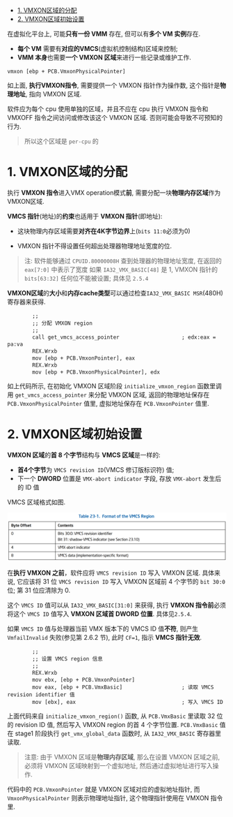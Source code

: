 
<!-- @import "[TOC]" {cmd="toc" depthFrom=1 depthTo=6 orderedList=false} -->

<!-- code_chunk_output -->

- [1. VMXON区域的分配](#1-vmxon区域的分配)
- [2. VMXON区域初始设置](#2-vmxon区域初始设置)

<!-- /code_chunk_output -->

在虚拟化平台上, 可能**只有一份 VMM** 存在, 但可以有**多个 VM 实例**存在.

* **每个 VM** 需要有**对应的VMCS**(虚拟机控制结构)区域来控制;
* **VMM 本身**也需要**一个 VMXON 区域**来进行一些记录或维护工作.

```x86asm
vmxon [ebp + PCB.VmxonPhysicalPointer]
```

如上面, **执行VMXON指令**, 需要提供一个 VMXON 指针作为操作数, 这个指针是**物理地址**, 指向 VMXON 区域.

软件应为每个 cpu 使用单独的区域，并且不应在 cpu 执行 VMXON 指令和 VMXOFF 指令之间访问或修改该这个 VMXON 区域. 否则可能会导致不可预知的行为.

> 所以这个区域是 `per-cpu` 的

# 1. VMXON区域的分配

执行 **VMXON 指令**进入VMX operation模式**前**, 需要分配一块**物理内存区域**作为VMXON区域.

**VMCS 指针**(地址)的**约束**也适用于 **VMXON 指针**(即地址):

* 这块物理内存区域需要**对齐在4K字节边界**上(`bits 11:0`必须为0)

* VMXON 指针不得设置任何超出处理器物理地址宽度的位.

>注:
> 软件能够通过 `CPUID.80000008H` 查到处理器的物理地址宽度, 在返回的 `eax[7:0]` 中表示了宽度
> 如果 `IA32_VMX_BASIC[48]` 是 1, VMXON 指针的 `bits[63:32]` 任何位不能被设置; 具体见 `2.5.4`

**VMXON区域**的**大小**和**内存cache类型**可以通过检查`IA32_VMX_BASIC MSR`(480H)寄存器来获得.

```x86asm
        ;;
        ;; 分配 VMXON region
        ;;
        call get_vmcs_access_pointer                    ; edx:eax = pa:va
        REX.Wrxb
        mov [ebp + PCB.VmxonPointer], eax
        REX.Wrxb
        mov [ebp + PCB.VmxonPhysicalPointer], edx
```

如上代码所示, 在初始化 VMXON 区域阶段 `initialize_vmxon_region` 函数里调用 `get_vmcs_access_pointer` 来分配 VMXON 区域, 返回的物理地址保存在 `PCB.VmxonPhysicalPointer` 值里, 虚拟地址保存在 `PCB.VmxonPointer` 值里.

# 2. VMXON区域初始设置

**VMXON 区域**的**首 8 个字节**结构与 **VMCS 区域**是一样的:

* **首4个字节**为 `VMCS revision ID`(VMCS 修订版标识符) 值;
* 下一个 **DWORD** 位置是 `VMX-abort indicator` 字段, 存放 `VMX-abort` 发生后的 ID 值

VMCS 区域格式如图.

![2022-07-08-20-07-23.png](./images/2022-07-08-20-07-23.png)

在**执行 VMXON 之前**，软件应将 `VMCS revision ID` 写入 VMXON 区域. 具体来说, 它应该将 31 位 `VMCS revision ID` 写入 VMXON 区域前 4 个字节的 `bit 30:0` 位; 第 31 位应清除为 0.

这个 `VMCS ID` 值可以从 `IA32_VMX_BASIC[31:0]` 来获得, 执行 **VMXON 指令前**必须将这个 `VMCS ID` 值写入 **VMXON 区域首 DWORD 位置**. 具体见`2.5.4`.

如果 `VMCS ID` 值与处理器当前 VMX 版本下的 VMCS ID 值**不符**, 则产生 `VmfailInvalid` 失败(参见第 2.6.2 节), 此时 `CF=1`, 指示 **VMCS 指针无效**.

```x86asm
        ;;
        ;; 设置 VMCS region 信息
        ;;
        REX.Wrxb
        mov ebx, [ebp + PCB.VmxonPointer]
        mov eax, [ebp + PCB.VmxBasic]                   ; 读取 VMCS revision identifier 值
        mov [ebx], eax                                  ; 写入 VMCS ID
```

上面代码来自 `initialize_vmxon_region()` 函数, 从 `PCB.VmxBasic` 里读取 32 位的 revision ID 值, 然后写入 VMXON region 的首 4 个字节位置. `PCB.VmxBasic` 值在 stage1 阶段执行 `get_vmx_global_data` 函数时, 从 `IA32_VMX_BASIC` 寄存器里读取.

> 注意: 由于 VMXON 区域是**物理内存区域**, 那么在设置 VMXON 区域之前, 必须将 VMXON 区域映射到一个虚拟地址, 然后通过虚拟地址进行写入操作.

代码中的 `PCB.VmxonPointer` 就是 VMXON 区域对应的虚拟地址指针, 而 `VmxonPhysicalPointer` 则表示物理地址指针, 这个物理指针使用在 VMXON 指令里.

